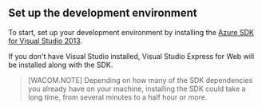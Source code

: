 <h2><a name="setupdevenv"></a>Set up the development environment</h2>

To start, set up your development environment by installing the [Azure SDK for Visual Studio 2013][].

If you don't have Visual Studio installed, Visual Studio Express for Web will be installed along with the SDK.

>[WACOM.NOTE] Depending on how many of the SDK dependencies you already have on your machine, installing the SDK could take a long time, from several minutes to a half hour or more.

[Azure SDK for Visual Studio 2013]: http://go.microsoft.com/fwlink/?LinkID=324322
